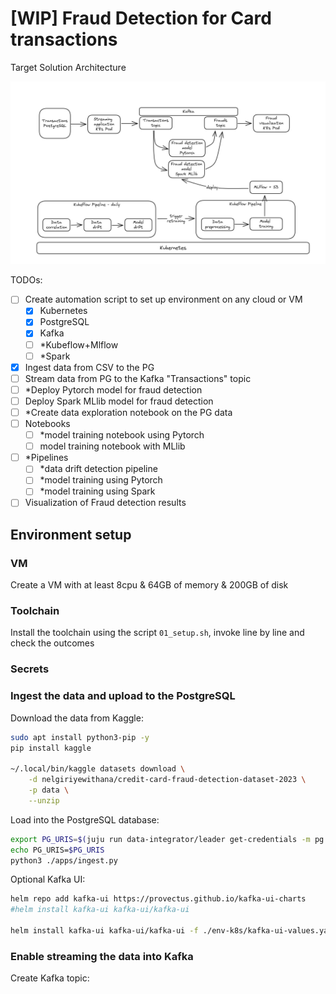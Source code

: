 # [WIP] Fraud Detection for Card transactions

Target Solution Architecture

![img.png](img.png)

TODOs:
- [ ] Create automation script to set up environment on any cloud or VM
  - [X] Kubernetes
  - [X] PostgreSQL
  - [X] Kafka
  - [ ] *Kubeflow+Mlflow
  - [ ] *Spark
- [X] Ingest data from CSV to the PG
- [ ] Stream data from PG to the Kafka "Transactions" topic
- [ ] *Deploy Pytorch model for fraud detection
- [ ] Deploy Spark MLlib model for fraud detection 
- [ ] *Create data exploration notebook on the PG data
- [ ] Notebooks
  - [ ] *model training notebook using Pytorch
  - [ ] model training notebook with MLlib
- [ ] *Pipelines
  - [ ] *data drift detection pipeline
  - [ ] *model training using Pytorch
  - [ ] *model training using Spark
- [ ] Visualization of Fraud detection results

## Environment setup

### VM

Create a VM with at least 8cpu & 64GB of memory & 200GB of disk

### Toolchain

Install the toolchain using the script `01_setup.sh`, invoke line by line and check the outcomes

### Secrets


### Ingest the data and upload to the PostgreSQL

Download the data from Kaggle:

```bash
sudo apt install python3-pip -y
pip install kaggle

~/.local/bin/kaggle datasets download \
    -d nelgiriyewithana/credit-card-fraud-detection-dataset-2023 \
    -p data \
    --unzip
```

Load into the PostgreSQL database:

```bash
export PG_URIS=$(juju run data-integrator/leader get-credentials -m pg | yq '.postgresql.uris' | sed "s@postgresql-k8s-primary.pg.svc.cluster.local@$(kubectl get svc -n pg postgresql-k8s-primary -o json | jq -r '.spec.clusterIP')@")
echo PG_URIS=$PG_URIS
python3 ./apps/ingest.py
```

Optional Kafka UI:
```bash
helm repo add kafka-ui https://provectus.github.io/kafka-ui-charts
#helm install kafka-ui kafka-ui/kafka-ui

helm install kafka-ui kafka-ui/kafka-ui -f ./env-k8s/kafka-ui-values.yaml -n kafka
```

### Enable streaming the data into Kafka

Create Kafka topic:

```Bash


```
